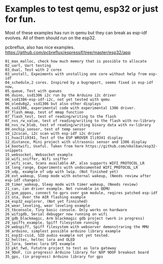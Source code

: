 #  Examples to test qemu, esp32 or just for fun.
Most of these examples has run in qemu but they can break as
esp-idf evolves. All of them should run on the esp32.

pcbreflux, also has nice examples.
    https://github.com/pcbreflux/espressif/tree/master/esp32/app

    01_max_malloc, check how much memory that is possible to allocate
    02_uart, Uart testing
    03_dual, Test with 2 cores
    03_unstall, Expeiments with unstalling one core without help from esp-idf
    04_schedule,2 cores. Inspired by a bugreport, seems fixed in esp-idf now,
    05_queue, Test with queues
    06_duino, ssd1306 i2c run by the Arduino i2c driver
    06_ssd1306-esp-idf-i2c, not yet tested with qemu
    06_oledu8g2, ssd1306 but also other displays
    06_ssd1306, experimental code with experimental 1306 driver.
    07_flash_mmap, test of mmap function
    07_flash_test, test of reading/writing to the flash
    07_nvs_rw_value, test of reading/writing to the flash with nv-library 
    08_nvs_rw_blob, test of reading/writing binary data with nv-library 
    09_onchip_sensor, test of temp sensor
    10_i2cscan, i2c scan with esp-idf i2c driver
    11_hvacIli9341, Test of the ESP WROVER Ili9341 display
    12_distance, Mini project with ultrasonic sensor and 1306 display
    14_bootwifi, Useful. Taken from here https://github.com/nkolban/esp32-snippets
    15_websocket, Websocket example
    16_wifi_sniffer, Wifi sniffer
    17_wifi_scan, Scans available AP, also supports WIFI_PROTOCOL_LR
    18_long_range, Experiments with undocumented WIFI_PROTOCOL_LR
    19_udp, example of udp with lwip. (Not finished yet)
    20_ext_wakeup, Sleep mode with external wakeup, (Needs review after esp-idf changes)
    20_timer_wakeup, Sleep mode with timer wakeup, (Needs review)
    21_can, can driver example. Not runnable in QEMU
    22_gsm_pppos, connect to gprs over gsm module, reqires patched esp-idf
    23_ota, Over the AIR flashing example
    24_esp32_explorer, (Not yet finnished)
    24_wear_leveling, wear leveling example
    25_tbconsole, Tiny basic console. Only works on hardware
    26_wifigdb, Serial debugger now running on wifi 
    28_gdb_blackmagic, Arm blackmagic gdb project (work in progress)
    29_spiffs_example, Spiff filesystem running 
    29_webspiff, Spiff filesystem with webserver demonstraring the MMU
    30_arduino, simplest possible arduino library example
    31_esp32-csid, SID audio example not yet tested.
    32_helltec, heltec lora and OLED
    32_lora, Semtec lora SPI example
    33_pkt_fwd, Fututre project to test as lora gateway
    34_9DoF, (in progress) Arduino library for NXP 9DOF breakout board
    35_gps, (in progress) Arduino library for gps